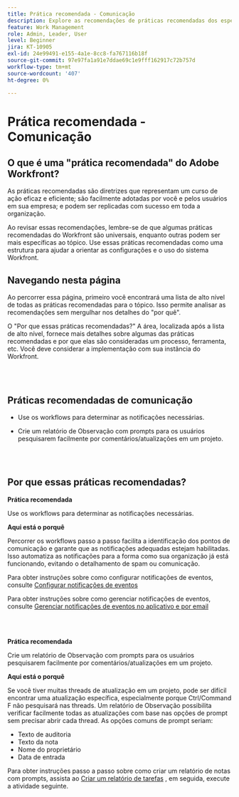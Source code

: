 ```yaml
---
title: Prática recomendada - Comunicação
description: Explore as recomendações de práticas recomendadas dos especialistas da Adobe Workfront sobre como configurar e gerenciar notificações de comunicação no Workfront.
feature: Work Management
role: Admin, Leader, User
level: Beginner
jira: KT-10905
exl-id: 24e99491-e155-4a1e-8cc8-fa767116b18f
source-git-commit: 97e97fa1a91e7ddae69c1e9fff162917c72b757d
workflow-type: tm+mt
source-wordcount: '407'
ht-degree: 0%

---
```


# Prática recomendada - Comunicação

## O que é uma &quot;prática recomendada&quot; do Adobe Workfront?

As práticas recomendadas são diretrizes que representam um curso de ação eficaz e eficiente; são facilmente adotadas por você e pelos usuários em sua empresa; e podem ser replicadas com sucesso em toda a organização.

Ao revisar essas recomendações, lembre-se de que algumas práticas recomendadas do Workfront são universais, enquanto outras podem ser mais específicas ao tópico. Use essas práticas recomendadas como uma estrutura para ajudar a orientar as configurações e o uso do sistema Workfront.

## Navegando nesta página

Ao percorrer essa página, primeiro você encontrará uma lista de alto nível de todas as práticas recomendadas para o tópico. Isso permite analisar as recomendações sem mergulhar nos detalhes do &quot;por quê&quot;.

O &quot;Por que essas práticas recomendadas?&quot; A área, localizada após a lista de alto nível, fornece mais detalhes sobre algumas das práticas recomendadas e por que elas são consideradas um processo, ferramenta, etc. Você deve considerar a implementação com sua instância do Workfront.

</br>
</br>

## Práticas recomendadas de comunicação

* Use os workflows para determinar as notificações necessárias.

* Crie um relatório de Observação com prompts para os usuários pesquisarem facilmente por comentários/atualizações em um projeto.

</br>
</br>

## Por que essas práticas recomendadas?

**Prática recomendada**

Use os workflows para determinar as notificações necessárias.

**Aqui está o porquê**

Percorrer os workflows passo a passo facilita a identificação dos pontos de comunicação e garante que as notificações adequadas estejam habilitadas. Isso automatiza as notificações para a forma como sua organização já está funcionando, evitando o detalhamento de spam ou comunicação.

Para obter instruções sobre como configurar notificações de eventos, consulte [Configurar notificações de eventos](https://experienceleague.adobe.com/docs/workfront-learn/tutorials-workfront/administration-and-setup/email-and-in-app-notifications/admin-set-up-event-notifications.html)

Para obter instruções sobre como gerenciar notificações de eventos, consulte [Gerenciar notificações de eventos no aplicativo e por email](https://experienceleague.adobe.com/docs/workfront-learn/tutorials-workfront/administration-and-setup/email-and-in-app-notifications/manage-inapp-and-email-notifications.html)

</br>
</br>


**Prática recomendada**

Crie um relatório de Observação com prompts para os usuários pesquisarem facilmente por comentários/atualizações em um projeto.



**Aqui está o porquê**

Se você tiver muitas threads de atualização em um projeto, pode ser difícil encontrar uma atualização específica, especialmente porque Ctrl/Command F não pesquisará nas threads. Um relatório de Observação possibilita verificar facilmente todas as atualizações com base nas opções de prompt sem precisar abrir cada thread. As opções comuns de prompt seriam:

* Texto de auditoria
* Texto da nota
* Nome do proprietário
* Data de entrada

Para obter instruções passo a passo sobre como criar um relatório de notas com prompts, assista ao [Criar um relatório de tarefas](https://experienceleague.adobe.com/docs/workfront-learn/tutorials-workfront/reporting/basic-reporting/create-a-task-report.html) , em seguida, execute a atividade seguinte.

